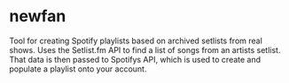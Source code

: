 # newfan

Tool for creating Spotify playlists based on archived setlists from real shows.
Uses the Setlist.fm API to find a list of songs from an artists setlist. That data is then passed to Spotifys API, which is used to create and populate a playlist onto your account.
